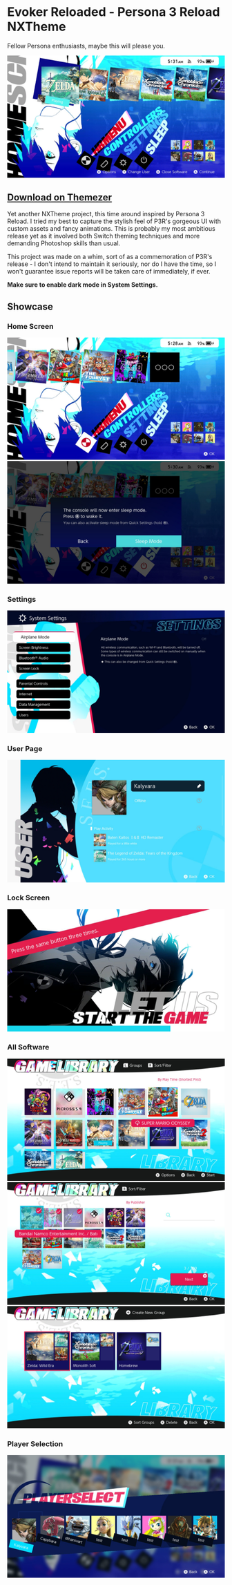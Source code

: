 # Evoker Reloaded - Persona 3 Reload NXTheme

Fellow Persona enthusiasts, maybe this will please you.

![Image](screenshots/h1.jpg)

## [Download on Themezer](https://themezer.net/packs/Evoker-Reloaded-Persona-3-Reload-746)

Yet another NXTheme project, this time around inspired by Persona 3 Reload. I tried my best to capture the stylish feel of P3R's gorgeous UI with custom assets and fancy animations. This is probably my most ambitious release yet as it involved both Switch theming techniques and more demanding Photoshop skills than usual.

This project was made on a whim, sort of as a commemoration of P3R's release - I don't intend to maintain it seriously, nor do I have the time, so I won't guarantee issue reports will be taken care of immediately, if ever.

**Make sure to enable dark mode in System Settings.**

## Showcase

### Home Screen

![Image](screenshots/h2.jpg)
![Image](screenshots/h3.jpg)

### Settings

![Image](screenshots/s.jpg)

### User Page

![Image](screenshots/u.jpg)

### Lock Screen

![Image](screenshots/l.jpg)

### All Software

![Image](screenshots/a1.jpg)
![Image](screenshots/a2.jpg)
![Image](screenshots/a3.jpg)

### Player Selection

![Image](screenshots/p.jpg)
